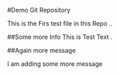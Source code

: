 #Demo Git Repository

This is the Firs test file in this Repo ..


##Some more Info
This is Test Text . 


##Again more message

I am adding some more message 